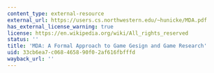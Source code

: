 ```yaml
---
content_type: external-resource
external_url: https://users.cs.northwestern.edu/~hunicke/MDA.pdf
has_external_license_warning: true
license: https://en.wikipedia.org/wiki/All_rights_reserved
status: ''
title: 'MDA: A Formal Approach to Game Gesign and Game Research'
uid: 33cb6ea7-c068-4658-90f0-2af616fbfffd
wayback_url: ''
---
```

